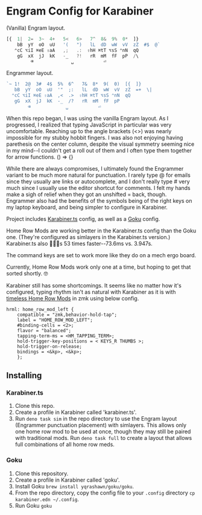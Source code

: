 # Engram Config for Karabiner

(Vanilla) Engram layout.

```ts
[{  1|  2=  3~  4+   5<   6>   7^  8&  9%  0*  ]}  
    bB  yY  oO  uU   '(   ")   lL  dD  wW  vV  zZ  #$  @`
   ⌃cC ⌥iI ⌘eE ⇧aA   ,;   .:  ⇧hH ⌘tT ⌥sS ⌃nN  qQ  
    gG  xX  jJ  kK   -_   ?!   rR  mM  fF  pP  /\
         ⌫              ␣           ⏎
```

Engrammer layout.

```ts
`~ 1!  2@  3#  4$  5%  6^   7&  8*  9(  0)  [{  ]}
   bB  yY  oO  uU  '"  ;:   lL  dD  wW  vV  zZ  =+  \|
  ⌃cC ⌥iI ⌘eE ⇧aA  ,<  .>  ⇧hH ⌘tT ⌥sS ⌃nN  qQ  
   gG  xX  jJ  kK  -_  /?   rR  mM  fF  pP
        ⌫             ␣           ⏎
```

When this repo began, I was using the vanilla Engram layout. As I progressed, I
realized that typing JavaScript in particular was very uncomfortable. Reaching
up to the angle brackets (<>) was nearly impossible for my stubby hobbit
fingers. I was also not enjoying having parethesis on the center column, despite
the visual symmetry seeming nice in my mind--I couldn't get a roll out of them
and I often type them together for arrow functions. () => {}

While there are always compromises, I ultimately found the Engrammer variant to
be much more natural for punctuation. I rarely type @ for emails since they
usually are links or autocomplete, and I don't really type # very much since I
usually use the editor shortcut for comments. I felt my hands make a sigh of
relief when they got an unshifted = back, though. Engrammer also had the
benefits of the symbols being of the right keys on my laptop keyboard, and being
simpler to configure in Karabiner.

Project includes [Karabiner.ts](https://github.com/evan-liu/karabiner.ts)
config, as well as a [Goku](https://github.com/yqrashawn/GokuRakuJoudo) config.

Home Row Mods are working better in the Karabiner.ts config than the Goku one.
(They're configured as simlayers in the Karabiner.ts version.) Karabiner.ts also
🏃🏻‍♂️s 53 times faster--73.6ms vs. 3.947s.

The command keys are set to work more like they do on a mech ergo board.

Currently, Home Row Mods work only one at a time, but hoping to get that sorted
shortly. 🤓

Karabiner still has some shortcomings. It seems like no matter how it's
configured, typing rhythm isn't as natural with Karabiner as it is with
[timeless Home Row Mods](https://github.com/urob/zmk-config#timeless-homerow-mods)
in zmk using below config.

```dtsi
hrml: home_row_mod_left {
    compatible = "zmk,behavior-hold-tap";
    label = "HOME_ROW_MOD_LEFT";
    #binding-cells = <2>;
    flavor = "balanced";
    tapping-term-ms = <HM_TAPPING_TERM>;
    hold-trigger-key-positions = < KEYS_R THUMBS >;
    hold-trigger-on-release;
    bindings = <&kp>, <&kp>;
    };
```

## Installing

### Karabiner.ts

1. Clone this repo.
2. Create a profile in Karabiner called 'karabiner.ts'.
3. Run `deno task sim` in the repo directory to use the Engram layout (Engrammer
   punctuation placement) with simlayers. This allows only one home row mod to
   be used at once, though they may still be paired with traditional mods. Run
   `deno task full` to create a layout that allows full combinations of all home
   row meds.

### Goku

1. Clone this repository.
2. Create a profile in Karabiner called 'goku'.
3. Install Goku `brew install yqrashawn/goku/goku`.
4. From the repo directory, copy the config file to your `.config` directory
   `cp karabiner.edn ~/.config`.
5. Run Goku `goku`

